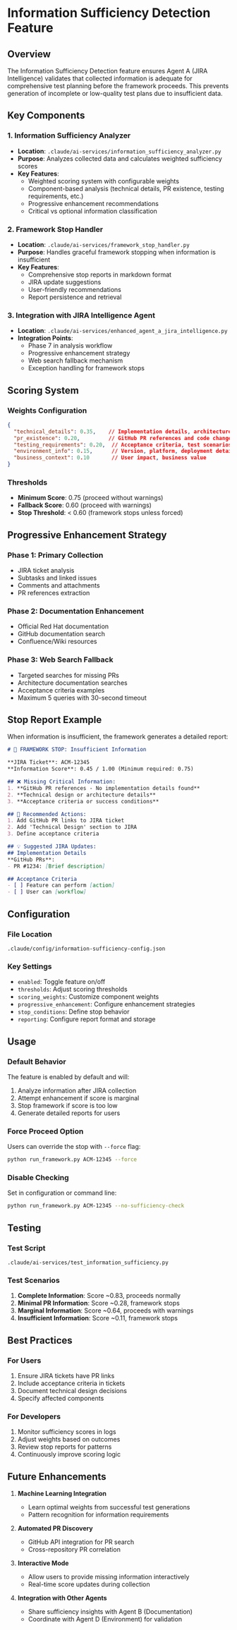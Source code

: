 # Information Sufficiency Detection Feature

## Overview

The Information Sufficiency Detection feature ensures Agent A (JIRA Intelligence) validates that collected information is adequate for comprehensive test planning before the framework proceeds. This prevents generation of incomplete or low-quality test plans due to insufficient data.

## Key Components

### 1. Information Sufficiency Analyzer
- **Location**: `.claude/ai-services/information_sufficiency_analyzer.py`
- **Purpose**: Analyzes collected data and calculates weighted sufficiency scores
- **Key Features**:
  - Weighted scoring system with configurable weights
  - Component-based analysis (technical details, PR existence, testing requirements, etc.)
  - Progressive enhancement recommendations
  - Critical vs optional information classification

### 2. Framework Stop Handler
- **Location**: `.claude/ai-services/framework_stop_handler.py`
- **Purpose**: Handles graceful framework stopping when information is insufficient
- **Key Features**:
  - Comprehensive stop reports in markdown format
  - JIRA update suggestions
  - User-friendly recommendations
  - Report persistence and retrieval

### 3. Integration with JIRA Intelligence Agent
- **Location**: `.claude/ai-services/enhanced_agent_a_jira_intelligence.py`
- **Integration Points**:
  - Phase 7 in analysis workflow
  - Progressive enhancement strategy
  - Web search fallback mechanism
  - Exception handling for framework stops

## Scoring System

### Weights Configuration
```json
{
  "technical_details": 0.35,    // Implementation details, architecture, components
  "pr_existence": 0.20,         // GitHub PR references and code changes
  "testing_requirements": 0.20,  // Acceptance criteria, test scenarios
  "environment_info": 0.15,      // Version, platform, deployment details
  "business_context": 0.10       // User impact, business value
}
```

### Thresholds
- **Minimum Score**: 0.75 (proceed without warnings)
- **Fallback Score**: 0.60 (proceed with warnings)
- **Stop Threshold**: < 0.60 (framework stops unless forced)

## Progressive Enhancement Strategy

### Phase 1: Primary Collection
- JIRA ticket analysis
- Subtasks and linked issues
- Comments and attachments
- PR references extraction

### Phase 2: Documentation Enhancement
- Official Red Hat documentation
- GitHub documentation search
- Confluence/Wiki resources

### Phase 3: Web Search Fallback
- Targeted searches for missing PRs
- Architecture documentation searches
- Acceptance criteria examples
- Maximum 5 queries with 30-second timeout

## Stop Report Example

When information is insufficient, the framework generates a detailed report:

```markdown
# 🚨 FRAMEWORK STOP: Insufficient Information

**JIRA Ticket**: ACM-12345
**Information Score**: 0.45 / 1.00 (Minimum required: 0.75)

## ❌ Missing Critical Information:
1. **GitHub PR references - No implementation details found**
2. **Technical design or architecture details**
3. **Acceptance criteria or success conditions**

## 📝 Recommended Actions:
1. Add GitHub PR links to JIRA ticket
2. Add 'Technical Design' section to JIRA
3. Define acceptance criteria

## 💡 Suggested JIRA Updates:
## Implementation Details
**GitHub PRs**:
- PR #1234: [Brief description]

## Acceptance Criteria
- [ ] Feature can perform [action]
- [ ] User can [workflow]
```

## Configuration

### File Location
`.claude/config/information-sufficiency-config.json`

### Key Settings
- `enabled`: Toggle feature on/off
- `thresholds`: Adjust scoring thresholds
- `scoring_weights`: Customize component weights
- `progressive_enhancement`: Configure enhancement strategies
- `stop_conditions`: Define stop behavior
- `reporting`: Configure report format and storage

## Usage

### Default Behavior
The feature is enabled by default and will:
1. Analyze information after JIRA collection
2. Attempt enhancement if score is marginal
3. Stop framework if score is too low
4. Generate detailed reports for users

### Force Proceed Option
Users can override the stop with `--force` flag:
```bash
python run_framework.py ACM-12345 --force
```

### Disable Checking
Set in configuration or command line:
```bash
python run_framework.py ACM-12345 --no-sufficiency-check
```

## Testing

### Test Script
`.claude/ai-services/test_information_sufficiency.py`

### Test Scenarios
1. **Complete Information**: Score ~0.83, proceeds normally
2. **Minimal PR Information**: Score ~0.28, framework stops
3. **Marginal Information**: Score ~0.64, proceeds with warnings
4. **Insufficient Information**: Score ~0.11, framework stops

## Best Practices

### For Users
1. Ensure JIRA tickets have PR links
2. Include acceptance criteria in tickets
3. Document technical design decisions
4. Specify affected components

### For Developers
1. Monitor sufficiency scores in logs
2. Adjust weights based on outcomes
3. Review stop reports for patterns
4. Continuously improve scoring logic

## Future Enhancements

1. **Machine Learning Integration**
   - Learn optimal weights from successful test generations
   - Pattern recognition for information requirements

2. **Automated PR Discovery**
   - GitHub API integration for PR search
   - Cross-repository PR correlation

3. **Interactive Mode**
   - Allow users to provide missing information interactively
   - Real-time score updates during collection

4. **Integration with Other Agents**
   - Share sufficiency insights with Agent B (Documentation)
   - Coordinate with Agent D (Environment) for validation
